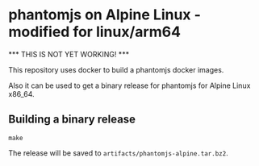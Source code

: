 # phantomjs on Alpine Linux - modified for linux/arm64

*** THIS IS NOT YET WORKING! ***

This repository uses docker to build a phantomjs docker images.

Also it can be used to get a binary release for phantomjs for Alpine Linux x86_64.

## Building a binary release

```
make
```

The release will be saved to `artifacts/phantomjs-alpine.tar.bz2`.

